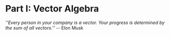 # Part I: Vector Algebra

*''Every person in your company is a vector. Your progress is determined by the sum of all vectors.''* -- Elon Musk

